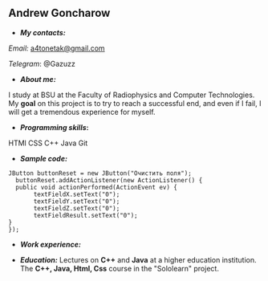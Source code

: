 Andrew Goncharow
-------------
 *  **_My contacts:_**

 *Email:* a4tonetak@gmail.com
 
 *Telegram*: @Gazuzz
 * **_About me:_**
 
I study at BSU at the Faculty of Radiophysics and Computer Technologies. My **goal** on this project is to try to reach a successful end, and even if I fail, I will get a tremendous experience for myself.

* **_Programming skills_:**

HTMl CSS C++ Java Git

 * **_Sample code:_**
```
JButton buttonReset = new JButton("Очистить поля");
  buttonReset.addActionListener(new ActionListener() {
  public void actionPerformed(ActionEvent ev) {
       textFieldX.setText("0");
       textFieldY.setText("0");
       textFieldZ.setText("0");
       textFieldResult.setText("0");
}
});
```
 * **_Work experience:_**
 
 * **_Education:_**
  Lectures on **C++** and **Java** at a higher education institution. The **C++, Java, Html, Css** course in the "Sololearn" project.
